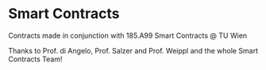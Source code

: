 # Smart Contracts

Contracts made in conjunction with 185.A99 Smart Contracts @ TU Wien

Thanks to Prof. di Angelo, Prof. Salzer and Prof. Weippl and the whole Smart Contracts Team!

